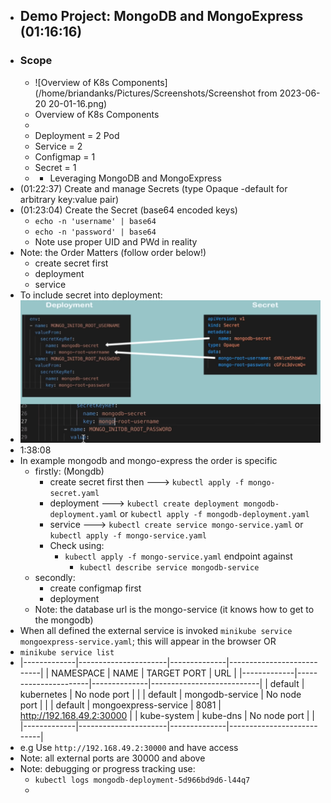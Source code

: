 - ## Demo Project: MongoDB and MongoExpress  (01:16:16)
- ### Scope
	- ![Overview of K8s Components](/home/briandanks/Pictures/Screenshots/Screenshot from 2023-06-20 20-01-16.png)
	- Overview of K8s Components
	-
	- Deployment  = 2 Pod
	- Service = 2
	- Configmap = 1
	- Secret = 1
	- - Leveraging MongoDB and MongoExpress
- (01:22:37) Create and manage Secrets (type Opaque -default for arbitrary key:value pair)
- (01:23:04) Create the Secret (base64 encoded keys)
	- `echo -n 'username' | base64`
	- `echo -n 'password' | base64`
	- Note use proper UID and PWd in reality
- Note:  the Order Matters (follow order below!)
	- create secret first
	- deployment
	- service
- To include secret into deployment:
- ![image.png](../assets/image_1686918180776_0.png)
- 1:38:08
- In example mongodb and mongo-express the order is specific
	- firstly: (Mongdb)
		- create secret first then ---> `kubectl apply -f mongo-secret.yaml`
		- deployment ---> `kubectl create deployment mongodb-deployment.yaml` or `kubectl apply -f mongodb-deployment.yaml`
		- service  ---> `kubectl create service mongo-service.yaml` or `kubectl apply -f mongo-service.yaml`
		- Check using:
			- `kubectl apply -f mongo-service.yaml`  endpoint against
				- `kubectl describe service mongodb-service`
	- secondly:
		- create configmap first
		- deployment
	- Note: the database url is the mongo-service (it knows how to get to the mongodb)
- When all defined the external service is invoked `minikube service mongoexpress-service.yaml`; this will appear in the browser  OR
- `minikube service list`
- |-------------|----------------------|--------------|---------------------------|
  |  NAMESPACE  |         NAME         | TARGET PORT  |            URL            |
  |-------------|----------------------|--------------|---------------------------|
  | default     | kubernetes           | No node port |                           |
  | default     | mongodb-service      | No node port |                           |
  | default     | mongoexpress-service |         8081 | http://192.168.49.2:30000 |
  | kube-system | kube-dns             | No node port |                           |
  |-------------|----------------------|--------------|---------------------------|
- e.g Use `http://192.168.49.2:30000` and have access
- Note: all external ports are 30000 and above
- Note: debugging or progress tracking use:
	- `kubectl logs mongodb-deployment-5d966bd9d6-l44q7`
	-